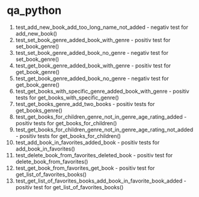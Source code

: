 # qa_python
1. test_add_new_book_add_too_long_name_not_added - negativ test for add_new_book()
2. test_set_book_genre_added_book_with_genre - positiv test for set_book_genre()
3. test_set_book_genre_added_book_no_genre - negativ test for set_book_genre()
4. test_get_book_genre_added_book_with_genre - positiv test for get_book_genre()
5. test_get_book_genre_added_book_no_genre - negativ test for get_book_genre()
6. test_get_books_with_specific_genre_added_book_with_genre - positiv tests for get_books_with_specific_genre()
7. test_get_books_genre_add_two_books - positiv tests for get_books_genre()
8. test_get_books_for_children_genre_not_in_genre_age_rating_added - positiv tests for get_books_for_children() 
9. test_get_books_for_children_genre_not_in_genre_age_rating_not_added - positiv tests for get_books_for_children() 
10. test_add_book_in_favorites_added_book - positiv tests for add_book_in_favorites()
11. test_delete_book_from_favorites_deleted_book - positiv test for delete_book_from_favorites()
12. test_get_book_from_favorites_get_book - positiv test for get_list_of_favorites_books()
13. test_get_list_of_favorites_books_add_book_in_favorite_book_added - positiv test for get_list_of_favorites_books()